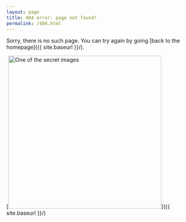 ```yaml
---
layout: page
title: 404 error: page not found!
permalink: /404.html
---
```


Sorry, there is no such page. You can try again by going [back to the homepage]({{ site.baseurl }}/).

[<img src="{{ site.baseurl }}/images/404.jpg" alt="One of the secret images" style="width: 400px;"/>]({{ site.baseurl }}/)

